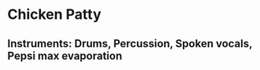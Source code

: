 <div id="toc">
  <ul style="list-style: none">
    <summary>
      <h1> Chicken Patty </h1>
    </summary>
  </ul>
</div>

<div id="toc">
  <ul style="list-style: none">
    <summary>
      <h2> Instruments: Drums, Percussion, Spoken vocals, Pepsi max evaporation </h2>
    </summary>
  </ul>
</div>
